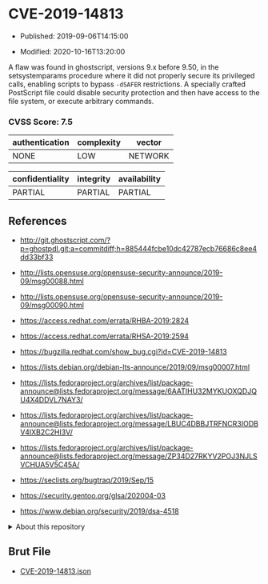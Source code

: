 # CVE-2019-14813

- Published: 2019-09-06T14:15:00

- Modified: 2020-10-16T13:20:00

A flaw was found in ghostscript, versions 9.x before 9.50, in the setsystemparams procedure where it did not properly secure its privileged calls, enabling scripts to bypass `-dSAFER` restrictions. A specially crafted PostScript file could disable security protection and then have access to the file system, or execute arbitrary commands.

### CVSS Score: **7.5**

| authentication | complexity | vector |
| --- | --- | --- |
| NONE | LOW | NETWORK |

| confidentiality | integrity | availability |
| --- | --- | --- |
| PARTIAL | PARTIAL | PARTIAL |

## References

* http://git.ghostscript.com/?p=ghostpdl.git;a=commitdiff;h=885444fcbe10dc42787ecb76686c8ee4dd33bf33

* http://lists.opensuse.org/opensuse-security-announce/2019-09/msg00088.html

* http://lists.opensuse.org/opensuse-security-announce/2019-09/msg00090.html

* https://access.redhat.com/errata/RHBA-2019:2824

* https://access.redhat.com/errata/RHSA-2019:2594

* https://bugzilla.redhat.com/show_bug.cgi?id=CVE-2019-14813

* https://lists.debian.org/debian-lts-announce/2019/09/msg00007.html

* https://lists.fedoraproject.org/archives/list/package-announce@lists.fedoraproject.org/message/6AATIHU32MYKUOXQDJQU4X4DDVL7NAY3/

* https://lists.fedoraproject.org/archives/list/package-announce@lists.fedoraproject.org/message/LBUC4DBBJTRFNCR3IODBV4IXB2C2HI3V/

* https://lists.fedoraproject.org/archives/list/package-announce@lists.fedoraproject.org/message/ZP34D27RKYV2POJ3NJLSVCHUA5V5C45A/

* https://seclists.org/bugtraq/2019/Sep/15

* https://security.gentoo.org/glsa/202004-03

* https://www.debian.org/security/2019/dsa-4518

<details>
<summary>About this repository</summary> 

  This repository is part of the project [Live Hack CVE](https://github.com/Live-Hack-CVE). Main website can be found [www.live-hack.org](https://www.live-hack.org) 
  
  Made by [Sn0wAlice](https://github.com/Sn0wAlice) for the people that care about security and need to have a feed of the latest CVEs. Hope you enjoy it, don't forget to star the repo and follow me on [Twitter](https://twitter.com/Sn0wAlice) and [Github](https://github.com/Sn0wAlice). And that is my [personnal website](https://www.alice-snow.me/)

  - [Home Page](https://github.com/Live-Hack-CVE)
  - [Framework](https://github.com/Live-Hack-CVE/cve-framework)
  - [CVE database](https://github.com/Live-Hack-CVE/full_database)
  - [Changelog](https://github.com/Live-Hack-CVE/Changelog)
</details>

## Brut File

* [CVE-2019-14813.json](https://raw.githubusercontent.com/Live-Hack-CVE/full_database/main/cves/2019/CVE-2019-14813.json)

